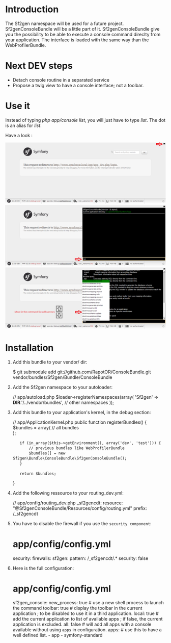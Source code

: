 Introduction
============

The Sf2gen namespace will be used for a future project. Sf2genConsoleBundle will be a little part of it.
Sf2genConsoleBundle give you the possibility to be able to execute a console command direclty from your application.
The interface is loaded with the same way than the WebProfilerBundle.

Next DEV steps
==========

- Detach console routine in a separated service
- Propose a twig view to have a console interface; not a toolbar.

Use it
======

Instead of typing *php app/console list*, you will just have to type *list*.
The dot is an alias for *list*.

Have a look :

<img src="https://github.com/RapotOR/ConsoleBundle/raw/master/Resources/doc/console_icon.png" width="800" alt="Screenshot" />
<img src="https://github.com/RapotOR/ConsoleBundle/raw/master/Resources/doc/console_input.png" width="800" alt="Screenshot" />
<img src="https://github.com/RapotOR/ConsoleBundle/raw/master/Resources/doc/console_input_autocompletion.png" width="800" alt="Screenshot" />

Installation
============

  1. Add this bundle to your vendor/ dir:

        $ git submodule add git://github.com/RapotOR/ConsoleBundle.git vendor/bundles/Sf2gen/Bundle/ConsoleBundle

  2. Add the Sf2gen namespace to your autoloader:

        // app/autoload.php
        $loader->registerNamespaces(array(
            'Sf2gen' => __DIR__.'/../vendor/bundles',
            // other namespaces
        ));

  3. Add this bundle to your application's kernel, in the debug section:

        // app/ApplicationKernel.php
        public function registerBundles()
        {
            $bundles = array(
                // all bundles            
            );

            if (in_array($this->getEnvironment(), array('dev', 'test'))) {
                // previous bundles like WebProfilerBundle
                $bundles[] = new Sf2gen\Bundle\ConsoleBundle\Sf2genConsoleBundle();
            }

            return $bundles;
        }
          
  4. Add the following ressource to your routing_dev.yml:
        
        // app/config/routing_dev.php
        _sf2gencdt:
            resource: "@Sf2genConsoleBundle/Resources/config/routing.yml"
            prefix:   /_sf2gencdt    

  5. You have to disable the firewall if you use the `security component`:

        # app/config/config.yml
        security:
            firewalls:
                sf2gen:
                    pattern:    /_sf2gencdt/.*
                    security:  false

  6. Here is the full configuration:

        # app/config/config.yml
        sf2gen_console:
            new_process: true  # use a new shell process to launch the command
            toolbar: true  # display the toolbar in the current application ; to be disabled to use it in a third application.
            local: true   # add the current application to list of available apps ; if false, the current application is excluded.
            all: false   # will add all apps with a console available without using `apps` in configuration.
            apps: #  use this to have a well defined list.
                - app
                - symfony-standard
